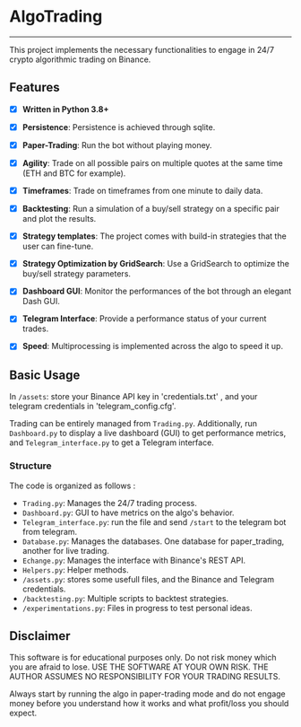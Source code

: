 # AlgoTrading
------------

This project implements the necessary functionalities to engage in 24/7 crypto algorithmic trading on Binance.


## Features

- [x] **Written in Python 3.8+**
- [x] **Persistence**: Persistence is achieved through sqlite.
- [x] **Paper-Trading**: Run the bot without playing money.
- [x] **Agility**: Trade on all possible pairs on multiple quotes at the same time (ETH and BTC for example).
- [x] **Timeframes**: Trade on timeframes from one minute to daily data.
- [x] **Backtesting**: Run a simulation of a buy/sell strategy on a specific pair and plot the results.
- [x] **Strategy templates**: The project comes with build-in strategies that the user can fine-tune.
- [x] **Strategy Optimization by GridSearch**: Use a GridSearch to optimize the buy/sell strategy parameters.
- [x] **Dashboard GUI**: Monitor the performances of the bot through an elegant Dash GUI.
- [x] **Telegram Interface**: Provide a performance status of your current trades.
- [x] **Speed**: Multiprocessing is implemented across the algo to speed it up.


## Basic Usage

In `/assets`: store your Binance API key in 'credentials.txt' , and your telegram credentials in 'telegram_config.cfg'.

Trading can be entirely managed from `Trading.py`. Additionally, run `Dashboard.py` to display a live dashboard (GUI) to get performance metrics, and `Telegram_interface.py` to get a Telegram interface.

### Structure

The code is organized as follows :
- `Trading.py`: Manages the 24/7 trading process.
- `Dashboard.py`: GUI to have metrics on the algo's behavior.
- `Telegram_interface.py`: run the file and send `/start` to the telegram bot from telegram.
- `Database.py`: Manages the databases. One database for paper_trading, another for live trading.
- `Echange.py`: Manages the interface with Binance's REST API.
- `Helpers.py`: Helper methods.
- `/assets.py`: stores some usefull files, and the Binance and Telegram credentials.
- `/backtesting.py`: Multiple scripts to backtest strategies.
- `/experimentations.py`: Files in progress to test personal ideas.



## Disclaimer

This software is for educational purposes only. Do not risk money which
you are afraid to lose. USE THE SOFTWARE AT YOUR OWN RISK. THE AUTHOR ASSUMES NO RESPONSIBILITY FOR YOUR TRADING RESULTS.

Always start by running the algo in paper-trading mode and do not engage money
before you understand how it works and what profit/loss you should
expect.